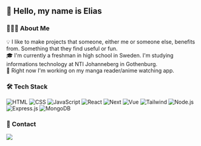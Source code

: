 ## 👋 Hello, my name is Elias

### 👨🏻‍💻 About Me

💡 I like to make projects that someone, either me or someone else, benefits from. Something that they find useful or fun.\
🎓 I'm currently a freshman in high school in Sweden. I'm studying informations technology at NTI Johanneberg in Gothenburg.\
🌱 Right now I'm working on my manga reader/anime watching app.

### 🛠 Tech Stack

![HTML](https://img.shields.io/badge/-HTML-05122A?style=flat&logo=HTML5)
![CSS](https://img.shields.io/badge/-CSS-05122A?style=flat&logo=CSS3&logoColor=1572B6)
![JavaScript](https://img.shields.io/badge/-JavaScript-05122A?style=flat&logo=javascript)
![React](https://img.shields.io/badge/-React-05122A?style=flat&logo=react)
![Next](https://img.shields.io/badge/-Next-05122A?style=flat&logo=next.js)
![Vue](https://img.shields.io/badge/-Vue-05122A?style=flat&logo=vue.js)
![Tailwind](https://img.shields.io/badge/-Tailwind-05122A?style=flat&logo=tailwindcss)
![Node.js](https://img.shields.io/badge/-Node.js-05122A?style=flat&logo=node.js)
![Express.js](https://img.shields.io/badge/-Express.js-05122A?style=flat&logo=express)
![MongoDB](https://img.shields.io/badge/-MongoDB-05122A?style=flat&logo=mongodb&logoColor=68B03F)


### 💬 Contact

<a href="mailto:elias06wennerlund@gmail.com"><img src="https://img.shields.io/badge/-elias06wennerlund@gmail.com-EA4335?style=flat&logo=gmail&logoColor=white" /></a>
